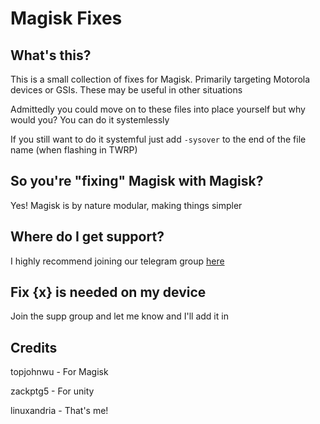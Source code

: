 # Magisk Fixes

## What's this?

This is a small collection of fixes for Magisk. Primarily targeting Motorola devices 
or GSIs. These may be useful in other situations

Admittedly you could move on to these files into place yourself but why would you?
You can do it systemlessly

If you still want to do it systemful just add `-sysover` to the end of the file name (when flashing in TWRP)

## So you're "fixing" Magisk with Magisk?

Yes! Magisk is by nature modular, making things simpler

## Where do I get support?

I highly recommend joining our telegram group [here](https://t.me/inlmagisk)

## Fix {x} is needed on my device

Join the supp group and let me know and I'll add it in


## Credits

topjohnwu - For Magisk

zackptg5 - For unity

linuxandria - That's me! 

